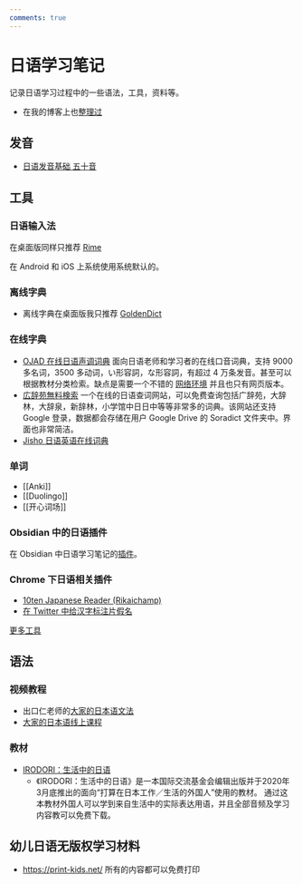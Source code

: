 ```yaml
---
comments: true
---
```


# 日语学习笔记

记录日语学习过程中的一些语法，工具，资料等。

- 在我的博客上也[整理过](https://einverne.github.io/post/2022/10/japanese-learning-tools.html)

## 发音

- [日语发音基础 五十音](https://blog.einverne.info/post/2022/10/japanese-hiragana-katakana.html)


## 工具

### 日语输入法

在桌面版同样只推荐 [Rime](https://blog.einverne.info/post/2022/10/japanese-input-method-macos-rime.html)

在 Android 和 iOS 上系统使用系统默认的。

### 离线字典

- 离线字典在桌面版我只推荐 [GoldenDict](https://blog.einverne.info/post/2022/10/japanese-goldendict-dictionary.html)

### 在线字典

-   [OJAD 在线日语声调词典](https://www.gavo.t.u-tokyo.ac.jp/ojad/) 面向日语老师和学习者的在线口音词典，支持 9000 多名词，3500 多动词，い形容詞，な形容詞，有超过 4 万条发音。甚至可以根据教材分类检索。缺点是需要一个不错的 [网络环境](https://board.gtk.pw/) 并且也只有网页版本。
-   [広辞苑無料検索](https://sakura-paris.org/dict/) 一个在线的日语查词网站，可以免费查询包括广辞苑，大辞林，大辞泉，新辞林，小学馆中日日中等等非常多的词典。该网站还支持 Google 登录，数据都会存储在用户 Google Drive 的 Soradict 文件夹中。界面也非常简洁。
- [Jisho 日语英语在线词典](https://jisho.org/)

### 单词

- [[Anki]]
- [[Duolingo]]
- [[开心词场]]

### Obsidian 中的日语插件
在 Obsidian 中日语学习笔记的[插件](https://blog.einverne.info/post/2022/11/japanese-learning-tools-in-obsidian.html)。

### Chrome 下日语相关插件

- [10ten Japanese Reader (Rikaichamp)](https://chrome.google.com/webstore/detail/10ten-japanese-reader-rik/pnmaklegiibbioifkmfkgpfnmdehdfan)
- [在 Twitter 中给汉字标注片假名](https://chrome.google.com/webstore/detail/mirigana/hbekfodhcnfpkmoeaijgbamedofonjib)

[更多工具](https://blog.einverne.info/post/2022/10/japanese-learning-tools.html)

## 语法

### 视频教程

- 出口仁老师的[大家的日本语文法](https://www.youtube.com/playlist?list=PLynCeSdpMqxCW-AfMtmIlASAMUVq8wX6k)
- [大家的日本语线上课程](https://www.cocoro.idv.tw/)

### 教材

- [IRODORI：生活中的日语](https://www2.jpfbj.cn/irodori/)
  - 《IRODORI：生活中的日语》是一本国际交流基金会编辑出版并于2020年3月底推出的面向“打算在日本工作／生活的外国人”使用的教材。
    通过这本教材外国人可以学到来自生活中的实际表达用语，并且全部音频及学习内容教可以免费下载。

## 幼儿日语无版权学习材料

- <https://print-kids.net/> 所有的内容都可以免费打印
